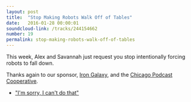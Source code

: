 ```yaml
---
layout: post
title:  "Stop Making Robots Walk Off of Tables"
date:   2016-01-28 00:00:01
soundcloud-link: /tracks/244154662
number: 19
permalink: stop-making-robots-walk-off-of-tables
---
```


This week, Alex and Savannah just request you stop intentionally forcing robots to fall down.

Thanks again to our sponsor, [Iron Galaxy](http://irongalaxystudios.com/), and the [Chicago Podcast Cooperative](http://chicagopodcastcoop.com/).

- ["I'm sorry, I can't do that"](http://www.upi.com/Odd_News/2015/11/25/Im-sorry-I-cant-do-that-Robots-learning-to-say-no/3901448480086/)
